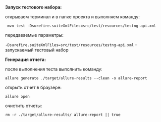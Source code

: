 **Запуск тестового набора:**

открываем терминал и в папке проекта и выполняем команду:

` mvn test -Dsurefire.suiteXmlFiles=src/test/resources/testng-api.xml`

передаваемые параметры:

`-Dsurefire.suiteXmlFiles=src/test/resources/testng-api.xml` – запускаемый тестовый набор


**Генерация отчета:**

после выполнения теста выполнить команду:

`allure generate ./target/allure-results --clean -o allure-report `

открыть отчет в браузере: 

`allure open`

очистить отчеты:

`rm -r ./target/allure-results/ allure-report || true`

